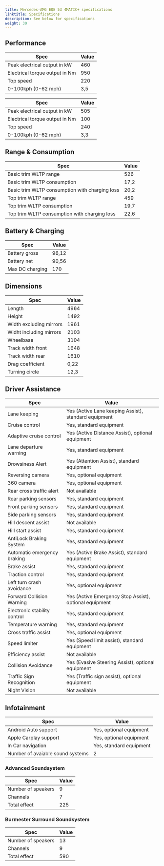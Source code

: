 ```yaml
---
title: Mercedes-AMG EQE 53 4MATIC+ specifications
linktitle: Specifications
description: See below for specifications
weight: 30
---
```


## Performance
|Spec|Value|
|----|-----|
|Peak electrical output in kW|460|
|Electrical torque output in Nm|950|
|Top speed|220|
|0-100kph (0-62 mph)|3,5|


|Spec|Value|
|----|-----|
|Peak electrical output in kW|505|
|Electrical torque output in Nm|100|
|Top speed|240|
|0-100kph (0-62 mph)|3,3|



## Range & Consumption
|Spec|Value|
|----|-----|
|Basic trim WLTP range|526|
|Basic trim WLTP consumption|17,2|
|Basic trim WLTP consumption with charging loss|20,2|
|Top trim WLTP range|459|
|Top trim WLTP consumption|19,7|
|Top trim WLTP consumption with charging loss|22,6|



## Battery & Charging
|Spec|Value|
|----|-----|
|Battery gross|96,12|
|Battery net|90,56|
|Max DC charging|170|



## Dimensions
|Spec|Value|
|----|-----|
|Length|4964|
|Height|1492|
|Width excluding mirrors|1961|
|Widht including mirrors|2103|
|Wheelbase|3104|
|Track width front|1648|
|Track width rear|1610|
|Drag coefficient|0,22|
|Turning circle|12,3|

## Driver Assistance
|Spec|Value|
|----|-----|
|Lane keeping|Yes (Active Lane keeping Assist), standard equipment|
|Cruise control|Yes, standard equipment|
|Adaptive cruise control|Yes (Active Distance Assist), optional equipment|
|Lane departure warning|Yes, standard equipment|
|Drowsiness Alert|Yes (Attention Assist), standard equipment|
|Reversing camera|Yes, optional equipment|
|360 camera|Yes, optional equipment|
|Rear cross traffic alert|Not available|
|Rear parking sensors|Yes, standard equipment|
|Front parking sensors|Yes, standard equipment|
|Side parking sensors|Yes, standard equipment|
|Hill descent assist|Not available|
|Hill start assist|Yes, standard equipment|
|AntiLock Braking System|Yes, standard equipment|
|Automatic emergency braking|Yes (Active Brake Assist), standard equipment|
|Brake assist|Yes, standard equipment|
|Traction control|Yes, standard equipment|
|Left turn crash avoidance|Yes, optional equipment|
|Forward Collision Warning|Yes (Active Emergency Stop Assist), optional equipment|
|Electronic stability control|Yes, standard equipment|
|Temperature warning|Yes, standard equipment|
|Cross traffic assist|Yes, optional equipment|
|Speed limiter|Yes (Speed limit assist), standard equipment|
|Efficiency assist|Not available|
|Collision Avoidance|Yes (Evasive Steering Assist), optional equipment|
|Traffic Sign Recognition|Yes (Traffic sign assist), optional equipment|
|Night Vision|Not available|

## Infotainment
|Spec|Value|
|----|-----|
|Android Auto support|Yes, optional equipment|
|Apple Carplay support|Yes, optional equipment|
|In Car navigation|Yes, standard equipment|
|Number of avaiable sound systems|2|

### Advanced Soundsystem
|Spec|Value|
|----|-----|
|Number of speakers|9|
|Channels|7|
|Total effect|225|

### Burmester Surround Soundsystem
|Spec|Value|
|----|-----|
|Number of speakers|13|
|Channels|9|
|Total effect|590|
